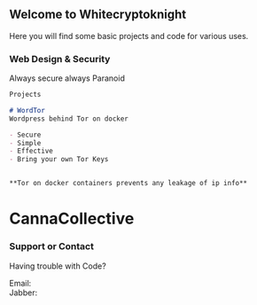 ## Welcome to Whitecryptoknight

Here you will find some basic projects and code for various uses.

### Web Design & Security

Always secure always Paranoid

```markdown
Projects

# WordTor  
Wordpress behind Tor on docker

- Secure
- Simple
- Effective
- Bring your own Tor Keys


**Tor on docker containers prevents any leakage of ip info**  

```
# CannaCollective


### Support or Contact

Having trouble with Code?  

Email:  
Jabber:  

